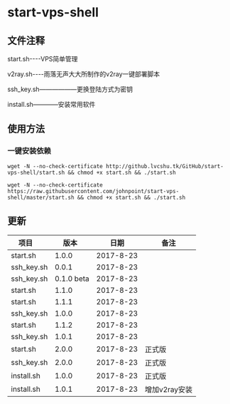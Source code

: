 # start-vps-shell #

## 文件注释 ##

start.sh----VPS简单管理

v2ray.sh----雨落无声大大所制作的v2ray一键部署脚本

ssh_key.sh——————更换登陆方式为密钥

install.sh————安装常用软件

## 使用方法 ##

### 一键安装依赖 ###

`wget -N --no-check-certificate http://github.lvcshu.tk/GitHub/start-vps-shell/start.sh && chmod +x start.sh && ./start.sh`

`wget -N --no-check-certificate https://raw.githubusercontent.com/johnpoint/start-vps-shell/master/start.sh && chmod +x start.sh && ./start.sh`

## 更新 ##
| 项目      | 版本    |  日期  |备注|
|--------|--------|--------|--------|
| start.sh   |1.0.0|2017-8-23||
|ssh_key.sh|0.0.1|2017-8-23||
|ssh_key.sh |0.1.0 beta|2017-8-23||
| start.sh   |1.1.0|2017-8-23||
| start.sh   |1.1.1|2017-8-23||
|ssh_key.sh |1.0.0|2017-8-23||
| start.sh   |1.1.2|2017-8-23||
|ssh_key.sh |1.0.1|2017-8-23||
| start.sh |2.0.0 |2017-8-23|正式版|
|ssh_key.sh |2.0.0|2017-8-23|正式版|
|install.sh |1.0.0|2017-8-23|正式版|
|install.sh |1.0.1|2017-8-23|增加v2ray安装|
